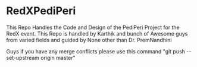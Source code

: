 # RedXPediPeri
This Repo Handles the Code and Design of the PediPeri Project for the RedX event. This Repo is handled by Karthik and bunch of Awesome guys from varied fields and guided by None other than Dr. PremNandhini

Guys if you have any merge conflicts please use this command "git push --set-upstream origin master"
